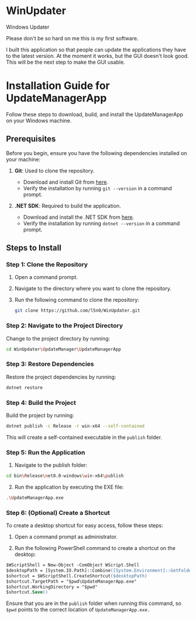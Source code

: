 # WinUpdater
Windows Updater

Please don't be so hard on me this is my first software.

I built this application so that people can update the applications they have to the latest version. At the moment it works, but the GUI doesn't look good. This will be the next step to make the GUI usable.

# Installation Guide for UpdateManagerApp

Follow these steps to download, build, and install the UpdateManagerApp on your Windows machine.

## Prerequisites

Before you begin, ensure you have the following dependencies installed on your machine:

1. **Git**: Used to clone the repository.
   - Download and install Git from [here](https://git-scm.com/downloads).
   - Verify the installation by running `git --version` in a command prompt.

2. **.NET SDK**: Required to build the application.
   - Download and install the .NET SDK from [here](https://download.visualstudio.microsoft.com/download/pr/b6f19ef3-52ca-40b1-b78b-0712d3c8bf4d/426bd0d376479d551ce4d5ac0ecf63a5/dotnet-sdk-8.0.302-win-x64.exe).
   - Verify the installation by running `dotnet --version` in a command prompt.

## Steps to Install

### Step 1: Clone the Repository

1. Open a command prompt.
2. Navigate to the directory where you want to clone the repository.
3. Run the following command to clone the repository:

   ```sh
   git clone https://github.com/l5n0/WinUpdater.git
   ```

### Step 2: Navigate to the Project Directory

Change to the project directory by running:

```sh
cd WinUpdater\UpdateManager\UpdateManagerApp
```

### Step 3: Restore Dependencies
Restore the project dependencies by running:
```sh
dotnet restore
```

### Step 4: Build the Project
Build the project by running:
```sh
dotnet publish -c Release -r win-x64 --self-contained
```

This will create a self-contained executable in the `publish` folder.

### Step 5: Run the Application
1. Navigate to the publish folder:
```sh
cd bin\Release\net8.0-windows\win-x64\publish
```

2. Run the application by executing the EXE file:
```sh
.\UpdateManagerApp.exe
```
### Step 6: (Optional) Create a Shortcut
To create a desktop shortcut for easy access, follow these steps:

1. Open a command prompt as administrator.

2. Run the following PowerShell command to create a shortcut on the desktop:
```ps
$WScriptShell = New-Object -ComObject WScript.Shell
$desktopPath = [System.IO.Path]::Combine([System.Environment]::GetFolderPath("Desktop"), "UpdateManagerApp.lnk")
$shortcut = $WScriptShell.CreateShortcut($desktopPath)
$shortcut.TargetPath = "$pwd\UpdateManagerApp.exe"
$shortcut.WorkingDirectory = "$pwd"
$shortcut.Save()
```
Ensure that you are in the `publish` folder when running this command, so `$pwd` points to the correct location of `UpdateManagerApp.exe.`